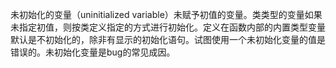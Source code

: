 未初始化的变量（uninitialized variable）未赋予初值的变量。类类型的变量如果未指定初值，则按类定义指定的方式进行初始化。定义在函数内部的内置类型变量默认是不初始化的，除非有显示的初始化语句。试图使用一个未初始化变量的值是错误的。未初始化变量是bug的常见成因。
